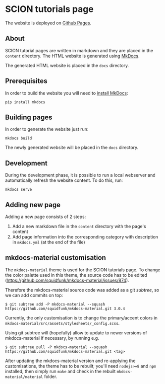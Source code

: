 # SCION tutorials page

The website is deployed on [Github Pages](https://netsec-ethz.github.io/scion-tutorials/).

## About

SCION tutorial pages are written in markdown and they are placed in the `content` directory. The HTML website is generated using [MkDocs](http://www.mkdocs.org/).

The generated HTML website is placed in the `docs` directory.

## Prerequisites

In order to build the website you will need to [install MkDocs](http://www.mkdocs.org/#installation):

```shell
pip install mkdocs
```

## Building pages

In order to generate the website just run:

```shell
mkdocs build
```

The newly generated website will be placed in the `docs` directory.

## Development

During the development phase, it is possible to run a local webserver and automatically refresh the website content. To do this, run:

```shell
mkdocs serve
```

## Adding new page

Adding a new page consists of 2 steps:

1. Add a new markdown file in the `content` directory with the page's content
2. Add page information into the corresponding category with description in `mkdocs.yml` (at the end of the file)

## mkdocs-material customisation

The `mkdocs-material` theme is used for the SCION tutorials page.
To change the color palette used in this theme, the source code has to be edited (https://github.com/squidfunk/mkdocs-material/issues/874).

Therefore the mkdocs-material source code was added as a git *subtree*, so we can add commits on top:

    $ git subtree add -P mkdocs-material --squash https://github.com/squidfunk/mkdocs-material.git 3.0.4

Currently, the only customisation is to change the primary/accent colors in `mkdocs-material/src/assets/stylesheets/_config.scss`.

Using git subtree will (hopefully) allow to update to newer versions of mkdocs-material if necessary, by running e.g.

    $ git subtree pull -P mkdocs-material --squash https://github.com/squidfunk/mkdocs-material.git <tag>

After updating the mkdocs-material version and re-applying the customisations, the theme has to be rebuilt; you'll need `nodejs>=8` and `npm` installed, then simply run `make` and check in the rebuilt `mkdocs-material/material` folder.


